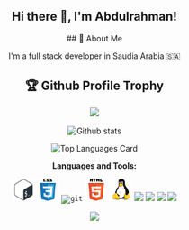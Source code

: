 <h2 align="center">Hi there 👋, I'm Abdulrahman!</h2>

<div align="center">
## 🚀 About Me

I'm a full stack developer in Saudia Arabia 🇸🇦 
</div>

<div align="center">
<h2>🏆 Github Profile Trophy</h2>
<p align="center">
<img width="500" src="https://github-profile-trophy.vercel.app/?username=abdulrahmanabdullah&column=9&theme=flat&no-frame=true&margin-w=25&margin-h=25"/>
</p>

![Github stats](https://github-readme-stats.vercel.app/api?username=abdulrahmanabdullah&theme=tokyonight&show_icons=true&count_private=true)


![Top Languages Card](https://github-readme-stats.vercel.app/api/top-langs/?username=abdulrahmanabdullah&layout=compact)


**Languages and Tools:**  

<code><img src="https://raw.githubusercontent.com/devicons/devicon/master/icons/bash/bash-original.svg" alt="bash" width="40" height="40"/></code>
<code><img src="https://raw.githubusercontent.com/devicons/devicon/master/icons/css3/css3-original-wordmark.svg" alt="css3" width="40" height="40"/></code>
<code><img src="https://www.vectorlogo.zone/logos/git-scm/git-scm-icon.svg" alt="git" width="40" height="40"/></code>
<code><img src="https://raw.githubusercontent.com/devicons/devicon/master/icons/html5/html5-original-wordmark.svg" alt="html5" width="40" height="40"/></code>
<code><img src="https://raw.githubusercontent.com/devicons/devicon/master/icons/linux/linux-original.svg" alt="linux" width="40" height="40"/></code>
<code><img height="40" src="https://raw.githubusercontent.com/shinokada/shinokada/master/assets/python.png"></code>
<code><img height="40" src="https://raw.githubusercontent.com/shinokada/shinokada/master/assets/javascript.png"></code>
<code><img height="40" src="https://raw.githubusercontent.com/shinokada/shinokada/master/assets/visual-studio-code.png"></code>
<code><img height="40" src="https://raw.githubusercontent.com/shinokada/shinokada/master/assets/vim.png"></code>  

![](https://komarev.com/ghpvc/?username=abdulrahmanabdullah)

</div>
